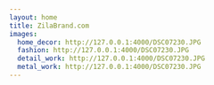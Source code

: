 ```yaml
---
layout: home
title: ZilaBrand.com
images:
  home_decor: http://127.0.0.1:4000/DSC07230.JPG
  fashion: http://127.0.0.1:4000/DSC07230.JPG
  detail_work: http://127.0.0.1:4000/DSC07230.JPG
  metal_work: http://127.0.0.1:4000/DSC07230.JPG
---
```

